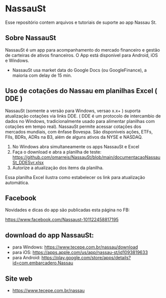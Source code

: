 # NassauSt

Esse repositório contem arquivos e tutoriais de suporte ao app Nassau St.

## Sobre NassauSt
NassauSt é um app para acompanhamento do mercado financeiro e gestão de carteiras de ativos financeiros.
O App está disponivel para Android, iOS e Windows.
* NassauSt usa market data do Google Docs (ou GoogleFinance), a maioria com delay de 15 min.

##  Uso de cotações do Nassau em planilhas Excel ( DDE )
NassauSt (somente a versão para Windows, versao x.x+ ) suporta atualização cotações via links DDE.
( DDE é um protocolo de intercambio de dados no Windows, tradicionalmente usado para alimentar planilhas com cotações em tempo real).
NassauSt permite acessar cotações dos mercados mundiais, com ênfase Bovespa.
São disponiveis ações, ETFs, FIIs, BDRs, ADRs na B3, além de alguns ativos da NYSE e NASDAQ.

1) No Windows abra simultaneamente os apps NassauSt e Excel
2) Faça o download e abra a planilha de teste: 
      https://github.com/omarreis/NassauSt/blob/main/documentacaoNassauSt_DDESvr.xlsx
3) Autorize a atualização dos items da planilha.

Essa planilha Excel ilustra como estabelecer os link para atualização automática.

## Facebook
Novidades e dicas do app são publicadas esta página no FB: 

   https://www.facebook.com/Nassaust-101122458817195

## download do app NassauSt: 

* para Windows: https://www.tecepe.com.br/nassau/download   
* para iOS:     https://apps.apple.com/us/app/nassau-st/id1093819633
* para Android: https://play.google.com/store/apps/details?id=com.embarcadero.Nassau 

## Site web
* https://www.tecepe.com.br/nassau

